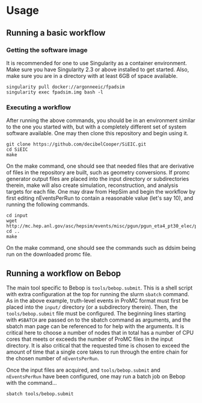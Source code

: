 # Usage

## Running a basic workflow
### Getting the software image
It is recommended for one to use Singularity as a container environment.  Make
sure you have Singularity 2.3 or above installed to get started.  Also, make
sure you are in a directory with at least 6GB of space available.

```
singularity pull docker://argonneeic/fpadsim
singularity exec fpadsim.img bash -l
```

### Executing a workflow
After running the above commands, you should be in an environment similar to
the one you started with, but with a completely different set of system
software available.  One may then clone this repository and begin using it.

```shell
git clone https://github.com/decibelCooper/SiEIC.git
cd SiEIC
make
```

On the make command, one should see that needed files that are derivative of
files in the repository are built, such as geometry conversions.  If promc
generator output files are placed into the input directory or subdirectories
therein, make will also create simulation, reconstruction, and analysis targets
for each file.  One may draw from HepSim and begin the workflow by first
editing nEventsPerRun to contain a reasonable value (let's say 10), and running
the following commands.

```shell
cd input
wget http://mc.hep.anl.gov/asc/hepsim/events/misc/pgun/pgun_eta4_pt30_elec/pgun_elec30gev_001.promc
cd ..
make
```

On the make command, one should see the commands such as ddsim being run on the
downloaded promc file.

## Running a workflow on Bebop
The main tool specific to Bebop is `tools/bebop.submit`.  This is a shell script with extra configuration at the top for running the slurm `sbatch` command.  As in the above example, truth-level events in ProMC format must first be placed into the `input/` directory (or a subdirectory therein).  Then, the `tools/bebop.submit` file must be configured.  The beginning lines starting with `#SBATCH` are passed on to the sbatch command as arguments, and the sbatch man page can be referenced to for help with the arguments.  It is critical here to choose a number of nodes that in total has a number of CPU cores that meets or exceeds the number of ProMC files in the input directory.  It is also critical that the requested time is chosen to exceed the amount of time that a single core takes to run through the entire chain for the chosen number of `nEventsPerRun`.

Once the input files are acquired, and `tools/bebop.submit` and `nEventsPerRun` have been configured, one may run a batch job on Bebop with the command...
```shell
sbatch tools/bebop.submit
```
